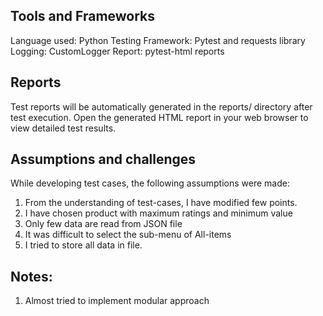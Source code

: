 ##	Tools and Frameworks
Language used: Python
Testing Framework: Pytest and requests library
Logging: CustomLogger
Report: pytest-html reports

## Reports
Test reports will be automatically generated in the reports/ directory after test execution.
Open the generated HTML report in your web browser to view detailed test results.

## Assumptions and challenges
While developing test cases, the following assumptions were made:
1. From the understanding of test-cases, I have modified few points.
2. I have chosen product with maximum ratings and minimum value
3. Only few data are read from JSON file
4. It was difficult to select the sub-menu of All-items
5. I tried to store all data in file.

## Notes:
1. Almost tried to implement modular approach

